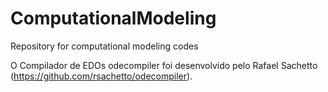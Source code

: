 # ComputationalModeling
Repository for computational modeling codes

O Compilador de EDOs odecompiler foi desenvolvido pelo Rafael Sachetto (https://github.com/rsachetto/odecompiler).
